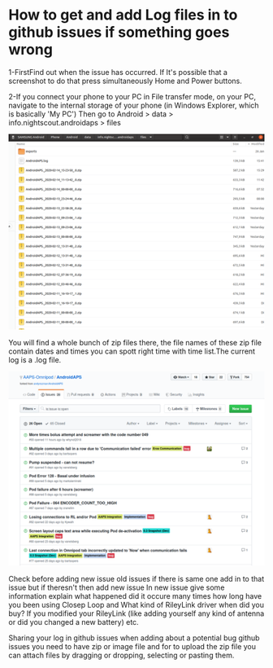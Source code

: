 # How to get and add Log files in to github issues if something goes wrong

1-FirstFind out when the issue has occurred. If It's possible that a screenshot to do that press simultaneously Home and Power buttons.

2-If you connect your phone to your PC in File transfer mode, on your PC, navigate to the internal storage of your phone (in Windows Explorer, which is basically 'My PC')
Then go to Android > data > info.nightscout.androidaps > files

![Image description](https://raw.githubusercontent.com/whynot2018/AAPS-wiki/master/AAPS_LOGS.png) 

You will find a whole bunch of zip files there, the file names of these zip file contain dates and times you can spott right time with time list.The current log is a .log file.

![Image description](https://raw.githubusercontent.com/whynot2018/AAPS-wiki/master/issues.png) 

Check before adding new issue old issues if there is same one add in to that issue but if theresn't then add new issue
In new issue give some information explain what happened did it occure many times how long have you been using Closep Loop and What kind of RileyLink driver when did you buy? If you modified your RileyLink (like adding yourself any kind of antenna or did you changed a new battery) etc.

Sharing your log in github issues when adding about a potential bug github issues you need to have zip or image file and for to upload the zip file you can attach files by dragging or dropping, selecting or pasting them.



